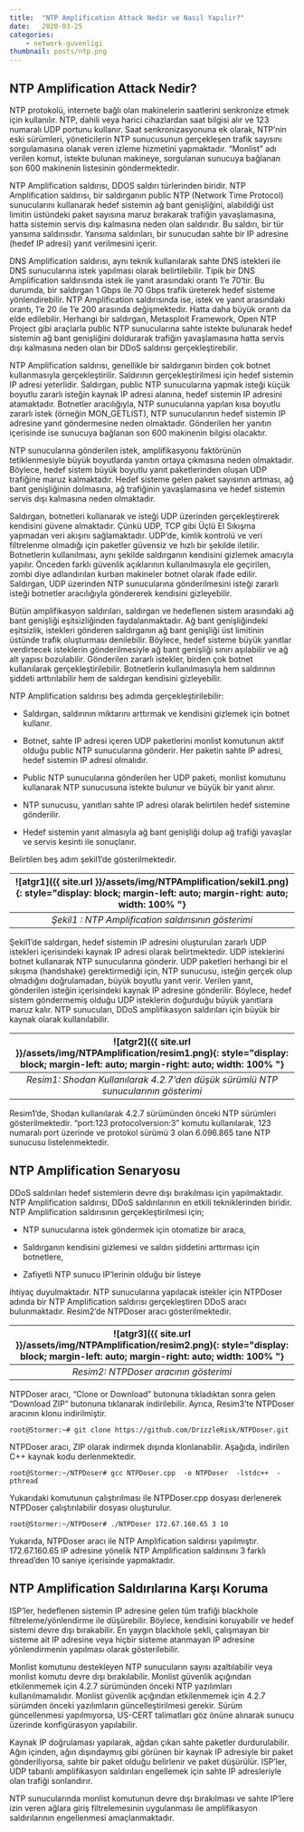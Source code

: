 ```yaml
---
title:  "NTP Amplification Attack Nedir ve Nasıl Yapılır?"
date:   2020-03-25 
categories: 
    - network-guvenligi
thumbnail: posts/ntp.png
---
```


## NTP Amplification Attack Nedir?

NTP protokolü, internete bağlı olan makinelerin saatlerini senkronize etmek için kullanılır. NTP, dahili veya harici cihazlardan saat bilgisi alır ve 123 numaralı UDP portunu kullanır. Saat senkronizasyonuna ek olarak, NTP’nin eski sürümleri, yöneticilerin NTP sunucusunun gerçekleşen trafik sayısını sorgulamasına olanak veren izleme hizmetini yapmaktadır. “Monlist” adı verilen komut, istekte bulunan makineye, sorgulanan sunucuya bağlanan son 600 makinenin listesinin göndermektedir.

NTP Amplification saldırısı, DDOS saldırı türlerinden biridir. NTP Amplification saldırısı, bir saldırganın public NTP (Network Time Protocol) sunucularını kullanarak hedef sistemin ağ bant genişliğini, alabildiği üst limitin üstündeki paket sayısına maruz bırakarak trafiğin yavaşlamasına, hatta sistemin servis dışı kalmasına neden olan saldırıdır. Bu saldırı, bir tür yansıma saldırısıdır. Yansıma saldırıları, bir sunucudan sahte bir IP adresine (hedef IP adresi) yanıt verilmesini içerir.

DNS Amplification saldırısı, aynı teknik kullanılarak sahte DNS istekleri ile DNS sunucularına istek yapılması olarak belirtilebilir. Tipik bir DNS Amplification saldırısında istek ile yanıt arasındaki orantı 1’e 70’tir. Bu durumda, bir saldırgan 1 Gbps ile 70 Gbps trafik üreterek hedef sisteme yönlendirebilir. NTP Amplification saldırısında ise, istek ve yanıt arasındaki orantı, 1’e 20 ile 1’e 200 arasında değişmektedir. Hatta daha büyük orantı da elde edilebilir. Herhangi bir saldırgan, Metasploit Framework, Open NTP Project gibi araçlarla public NTP sunucularına sahte istekte bulunarak hedef sistemin ağ bant genişliğini doldurarak trafiğin yavaşlamasına hatta servis dışı kalmasına neden olan bir DDoS saldırısı gerçekleştirebilir.

NTP Amplification saldırısı, genellikle bir saldırganın birden çok botnet kullanmasıyla gerçekleştirilir. Saldırının gerçekleştirilmesi için hedef sistemin IP adresi yeterlidir. Saldırgan, public NTP sunucularına yapmak isteği küçük boyutlu zararlı isteğin kaynak IP adresi alanına, hedef sistemin IP adresini atamaktadır. Botnetler aracılığıyla, NTP sunucularına yapılan kısa boyutlu zararlı istek (örneğin MON_GETLIST), NTP sunucularının hedef sistemin IP adresine yanıt göndermesine neden olmaktadır. Gönderilen her yanıtın içerisinde ise sunucuya bağlanan son 600 makinenin bilgisi olacaktır.

NTP sunucularına gönderilen istek, amplifikasyonu faktörünün tetiklenmesiyle büyük boyutlarda yanıtın ortaya çıkmasına neden olmaktadır. Böylece, hedef sistem büyük boyutlu yanıt paketlerinden oluşan UDP trafiğine maruz kalmaktadır. Hedef sisteme gelen paket sayısının artması, ağ bant genişliğinin dolmasına, ağ trafiğinin yavaşlamasına ve hedef sistemin servis dışı kalmasına neden olmaktadır.

Saldırgan, botnetleri kullanarak ve isteği UDP üzerinden gerçekleştirerek kendisini güvene almaktadır. Çünkü UDP, TCP gibi Üçlü El Sıkışma yapmadan veri akışını sağlamaktadır. UDP’de, kimlik kontrolü ve veri filtrelenme olmadığı için paketler güvensiz ve hızlı bir şekilde iletilir. Botnetlerin kullanılması, aynı şekilde saldırganın kendisini gizlemek amacıyla yapılır. Önceden farklı güvenlik açıklarının kullanılmasıyla ele geçirilen, zombi diye adlandırılan kurban makineler botnet olarak ifade edilir. Saldırgan, UDP üzerinden NTP sunucularına gönderilmesini isteği zararlı isteği botnetler aracılığıyla göndererek kendisini gizleyebilir.

Bütün amplifikasyon saldırıları, saldırgan ve hedeflenen sistem arasındaki ağ bant genişliği eşitsizliğinden faydalanmaktadır. Ağ bant genişliğindeki eşitsizlik, istekleri gönderen saldırganın ağ bant genişliği üst limitinin üstünde trafik oluşturması denilebilir. Böylece, hedef sisteme büyük yanıtlar verdirtecek isteklerin gönderilmesiyle ağ bant genişliği sınırı aşılabilir ve ağ alt yapısı bozulabilir. Gönderilen zararlı istekler, birden çok botnet kullanılarak gerçekleştirilebilir. Botnetlerin kullanılmasıyla hem saldırının şiddeti arttırılabilir hem de saldırgan kendisini gizleyebilir.

NTP Amplification saldırısı beş adımda gerçekleştirilebilir:

- Saldırgan, saldırının miktarını arttırmak ve kendisini gizlemek için botnet kullanır.

- Botnet, sahte IP adresi içeren UDP paketlerini monlist komutunun aktif olduğu public NTP sunucularına gönderir. Her paketin sahte IP adresi, hedef sistemin IP adresi olmalıdır.

- Public NTP sunucularına gönderilen her UDP paketi, monlist komutunu kullanarak NTP sunucusuna istekte bulunur ve büyük bir yanıt alınır.

- NTP sunucusu, yanıtları sahte IP adresi olarak belirtilen hedef sistemine gönderilir.

- Hedef sistemin yanıt almasıyla ağ bant genişliği dolup ağ trafiği yavaşlar ve servis kesinti ile sonuçlanır.

Belirtilen beş adım şekil1’de gösterilmektedir.

| ![atgr1]({{ site.url }}/assets/img/NTPAmplification/sekil1.png){: style="display: block; margin-left: auto; margin-right: auto; width: 100% "} |
|:--:|
| *Şekil1 : NTP Amplification saldırısının gösterimi* |


Şekil1’de saldırgan, hedef sistemin IP adresini oluşturulan zararlı UDP istekleri içerisindeki kaynak IP adresi olarak belirtmektedir. UDP isteklerini botnet kullanarak NTP sunucularına gönderir. UDP paketleri herhangi bir el sıkışma (handshake) gerektirmediği için, NTP sunucusu, isteğin gerçek olup olmadığını doğrulamadan, büyük boyutlu yanıt verir. Verilen yanıt, gönderilen isteğin içerisindeki kaynak IP adresine gönderilir. Böylece, hedef sistem göndermemiş olduğu UDP isteklerin doğurduğu büyük yanıtlara maruz kalır. NTP sunucuları, DDoS amplifikasyon saldırıları için büyük bir kaynak olarak kullanılabilir.

| ![atgr2]({{ site.url }}/assets/img/NTPAmplification/resim1.png){: style="display: block; margin-left: auto; margin-right: auto; width: 100% "} |
|:--:|
| *Resim1: Shodan Kullanılarak 4.2.7’den düşük sürümlü NTP sunucularının gösterimi* |

Resim1’de, Shodan kullanılarak 4.2.7 sürümünden önceki NTP sürümleri gösterilmektedir. “port:123 protocolversion:3” komutu kullanılarak, 123 numaralı port üzerinde ve protokol sürümü 3 olan 6.096.865 tane NTP sunucusu listelenmektedir.

## NTP Amplification Senaryosu

DDoS saldırıları hedef sistemlerin devre dışı bırakılması için yapılmaktadır. NTP Amplification saldırısı, DDoS saldırılarının en etkili tekniklerinden biridir. NTP Amplification saldırısının gerçekleştirilmesi için;

- NTP sunucularına istek göndermek için otomatize bir araca,

- Saldırganın kendisini gizlemesi ve saldırı şiddetini arttırması için botnetlere,

- Zafiyetli NTP sunucu IP’lerinin olduğu bir listeye

ihtiyaç duyulmaktadır. NTP sunucularına yapılacak istekler için NTPDoser adında bir NTP Amplification saldırısı gerçekleştiren DDoS aracı bulunmaktadır. Resim2’de NTPDoser aracı gösterilmektedir.

| ![atgr3]({{ site.url }}/assets/img/NTPAmplification/resim2.png){: style="display: block; margin-left: auto; margin-right: auto; width: 100% "} |
|:--:|
| *Resim2: NTPDoser aracının gösterimi* |

NTPDoser aracı, “Clone or Download” butonuna tıkladıktan sonra gelen “Download ZIP” butonuna tıklanarak indirilebilir. Ayrıca, Resim3’te NTPDoser aracının klonu indirilmiştir.

```linux
root@Stormer:~# git clone https://github.com/DrizzleRisk/NTPDoser.git
```

NTPDoser aracı, ZIP olarak indirmek dışında klonlanabilir. Aşağıda, indirilen C++ kaynak kodu derlenmektedir.

```linux
root@Stormer:~/NTPDoser# gcc NTPDoser.cpp  -o NTPDoser  -lstdc++  -pthread
```
Yukarıdaki komutunun çalıştırılması ile NTPDoser.cpp dosyası derlenerek NTPDoser çalıştırılabilir dosyası oluşturulur.
```linux
root@Stormer:~/NTPDoser# ./NTPDoser 172.67.160.65 3 10
```
Yukarıda, NTPDoser aracı ile NTP Amplification saldırısı yapılmıştır. 172.67.160.65 IP adresine yönelik NTP Amplification saldırısını 3 farklı thread’den 10 saniye içerisinde yapmaktadır.

## NTP Amplification Saldırılarına Karşı Koruma

ISP’ler, hedeflenen sistemin IP adresine gelen tüm trafiği blackhole filtreleme/yönlendirme ile düşürebilir. Böylece, kendisini koruyabilir ve hedef sistemi devre dışı bırakabilir. En yaygın blackhole şekli, çalışmayan bir sisteme ait IP adresine veya hiçbir sisteme atanmayan IP adresine yönlendirmenin yapılması olarak gösterilebilir.  

Monlist komutunu destekleyen NTP sunucuların sayısı azaltılabilir veya monlist komutu devre dışı bırakılabilir. Monlist güvenlik açığından etkilenmemek için 4.2.7 sürümünden önceki NTP yazılımları kullanılmamalıdır. Monlist güvenlik açığından etkilenmemek için 4.2.7 sürümden önceki yazılımların güncelleştirilmesi gerekir. Sürüm güncellenmesi yapılmıyorsa, US-CERT talimatları göz önüne alınarak sunucu üzerinde konfigürasyon yapılabilir.

Kaynak IP doğrulaması yapılarak, ağdan çıkan sahte paketler durdurulabilir. Ağın içinden, ağın dışındaymış gibi görünen bir kaynak IP adresiyle bir paket gönderiliyorsa, sahte bir paket olduğu belirlenir ve paket düşürülür. ISP’ler, UDP tabanlı amplifikasyon saldırıları engellemek için sahte IP adresleriyle olan trafiği sonlandırır.

NTP sunucularında monlist komutunun devre dışı bırakılması ve sahte IP’lere izin veren ağlara giriş filtrelemesinin uygulanması ile amplifikasyon saldırılarının engellenmesi amaçlanmaktadır.




